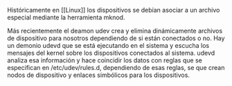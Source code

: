 Históricamente en [[Linux]] los dispositivos se debían asociar a un archivo especial mediante la herramienta mknod.

Más recientemente el deamon udev crea y elimina dinámicamente archivos de dispositivo para nosotros dependiendo de si están conectados o no. Hay un demonio udevd que se está ejecutando en el sistema y escucha los mensajes del kernel sobre los dispositivos conectados al sistema. udevd analiza esa información y hace coincidir los datos con reglas que se especifican en /etc/udev/rules.d, dependiendo de esas reglas, se que crean nodos de dispositivo y enlaces simbólicos para los dispositivos.